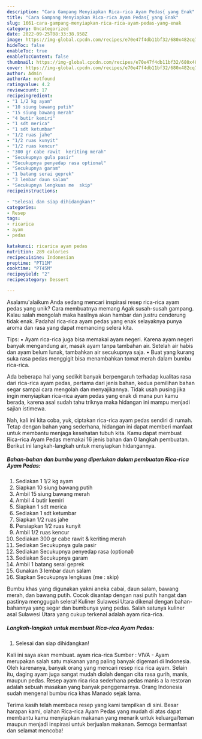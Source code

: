 ```yaml
---
description: "Cara Gampang Menyiapkan Rica-rica Ayam Pedas{ yang Enak"
title: "Cara Gampang Menyiapkan Rica-rica Ayam Pedas{ yang Enak"
slug: 1661-cara-gampang-menyiapkan-rica-rica-ayam-pedas-yang-enak
category: Uncategorized
date: 2022-09-25T08:33:38.958Z
image: https://img-global.cpcdn.com/recipes/e70e47f4db11bf32/680x482cq70/rica-rica-ayam-pedas-foto-resep-utama.jpg
hideToc: false
enableToc: true
enableTocContent: false
thumbnail: https://img-global.cpcdn.com/recipes/e70e47f4db11bf32/680x482cq70/rica-rica-ayam-pedas-foto-resep-utama.jpg
cover: https://img-global.cpcdn.com/recipes/e70e47f4db11bf32/680x482cq70/rica-rica-ayam-pedas-foto-resep-utama.jpg
author: Admin
authorAv: notfound
ratingvalue: 4.2
reviewcount: 17
recipeingredient:
- "1 1/2 kg ayam"
- "10 siung bawang putih"
- "15 siung bawang merah"
- "4 butir kemiri"
- "1 sdt merica"
- "1 sdt ketumbar"
- "1/2 ruas jahe"
- "1/2 ruas kunyit"
- "1/2 ruas kencur"
- "300 gr cabe rawit  keriting merah"
- "Secukupnya gula pasir"
- "Secukupnya penyedap rasa optional"
- "Secukupnya garam"
- "1 batang serai geprek"
- "3 lembar daun salam"
- "Secukupnya lengkuas me  skip"
recipeinstructions:

- "Selesai dan siap dihidangkan!"
categories:
- Resep
tags:
- ricarica
- ayam
- pedas

katakunci: ricarica ayam pedas 
nutrition: 289 calories
recipecuisine: Indonesian
preptime: "PT11M"
cooktime: "PT45M"
recipeyield: "2"
recipecategory: Dessert

---
```



Asalamu'alaikum Anda sedang mencari inspirasi resep rica-rica ayam pedas yang unik? Cara membuatnya memang Agak susah-susah gampang. Kalau salah mengolah maka hasilnya akan hambar dan justru cenderung tidak enak. Padahal rica-rica ayam pedas yang enak selayaknya punya aroma dan rasa yang dapat memancing selera kita.


Tips: • Ayam rica-rica juga bisa memakai ayam negeri. Karena ayam negeri banyak mengandung air, masak ayam tanpa tambahan air. Setelah air habis dan ayam belum lunak, tambahkan air secukupnya saja. • Buat yang kurang suka rasa pedas menggigit bisa menambahkan tomat merah dalam bumbu rica-rica.

Ada beberapa hal yang sedikit banyak berpengaruh terhadap kualitas rasa dari rica-rica ayam pedas, pertama dari jenis bahan, kedua pemilihan bahan segar sampai cara mengolah dan menyajikannya. Tidak usah pusing jika ingin menyiapkan rica-rica ayam pedas yang enak di mana pun kamu berada, karena asal sudah tahu triknya maka hidangan ini mampu menjadi sajian istimewa.


Nah, kali ini kita coba, yuk, ciptakan rica-rica ayam pedas sendiri di rumah. Tetap dengan bahan yang sederhana, hidangan ini dapat memberi manfaat untuk membantu menjaga kesehatan tubuh kita. Kamu dapat membuat Rica-rica Ayam Pedas memakai 16 jenis bahan dan 0 langkah pembuatan. Berikut ini langkah-langkah untuk menyiapkan hidangannya.

<!--inarticleads1-->

##### Bahan-bahan dan bumbu yang diperlukan dalam pembuatan Rica-rica Ayam Pedas:

1. Sediakan 1 1/2 kg ayam
1. Siapkan 10 siung bawang putih
1. Ambil 15 siung bawang merah
1. Ambil 4 butir kemiri
1. Siapkan 1 sdt merica
1. Sediakan 1 sdt ketumbar
1. Siapkan 1/2 ruas jahe
1. Persiapkan 1/2 ruas kunyit
1. Ambil 1/2 ruas kencur
1. Sediakan 300 gr cabe rawit &amp; keriting merah
1. Sediakan Secukupnya gula pasir
1. Sediakan Secukupnya penyedap rasa (optional)
1. Sediakan Secukupnya garam
1. Ambil 1 batang serai geprek
1. Gunakan 3 lembar daun salam
1. Siapkan Secukupnya lengkuas (me : skip)


Bumbu khas yang digunakan yakni aneka cabai, daun salam, bawang merah, dan bawang putih. Cocok disantap dengan nasi putih hangat dan pastinya menggugah selera! Kuliner Sulawesi Utara dikenal dengan bahan-bahannya yang segar dan bumbunya yang pedas. Salah satunya kuliner asal Sulawesi Utara yang cukup terkenal adalah ayam rica-rica. 

<!--inarticleads2-->

##### Langkah-langkah untuk membuat Rica-rica Ayam Pedas:


1. Selesai dan siap dihidangkan!

Kali ini saya akan membuat. ayam rica-rica Sumber : VIVA - Ayam merupakan salah satu makanan yang paling banyak digemari di Indonesia. Oleh karenanya, banyak orang yang mencari resep rica rica ayam. Selain itu, daging ayam juga sangat mudah diolah dengan cita rasa gurih, manis, maupun pedas. Resep ayam rica rica sederhana pedas manis a la restoran adalah sebuah masakan yang banyak penggemarnya. Orang Indonesia sudah mengenal bumbu rica khas Manado sejak lama. 

Terima kasih telah membaca resep yang kami tampilkan di sini. Besar harapan kami, olahan Rica-rica Ayam Pedas yang mudah di atas dapat membantu kamu menyiapkan makanan yang menarik untuk keluarga/teman maupun menjadi inspirasi untuk berjualan makanan. Semoga bermanfaat dan selamat mencoba!
